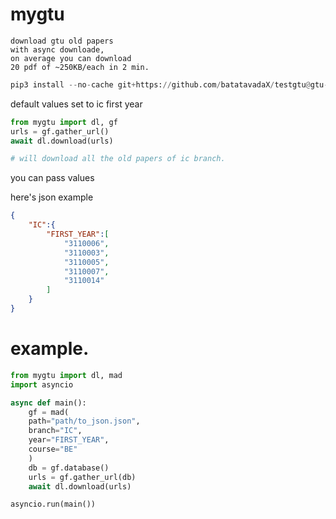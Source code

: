 # mygtu

```text
download gtu old papers 
with async downloade,
on average you can download 
20 pdf of ~250KB/each in 2 min.
```

```py
pip3 install --no-cache git+https://github.com/batatavadaX/testgtu@gtu-z
```

default values set to ic first year

```py
from mygtu import dl, gf
urls = gf.gather_url()
await dl.download(urls)

# will download all the old papers of ic branch.
```

you can pass values

here's json example

```json
{
    "IC":{
        "FIRST_YEAR":[
            "3110006",
            "3110003",
            "3110005",
            "3110007",
            "3110014"
        ]
    }
}
```

# example.
```py
from mygtu import dl, mad
import asyncio

async def main():
    gf = mad(
    path="path/to_json.json", 
    branch="IC", 
    year="FIRST_YEAR",
    course="BE"
    )
    db = gf.database()
    urls = gf.gather_url(db)
    await dl.download(urls)

asyncio.run(main())
```
